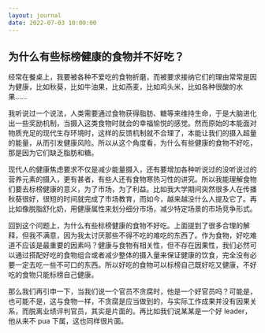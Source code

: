 ```yaml
---
layout: journal
date: 2022-07-03 10:00:00
---
```


## 为什么有些标榜健康的食物并不好吃？

经常在餐桌上，我要被各种不爱吃的食物折磨，而被要求接纳它们的理由常常是因为健康，比如秋葵，比如牛油果，比如燕麦，比如鸡头米，比如各种很酸的水果……

我听说过一个说法，人类需要通过食物获得脂肪、糖等来维持生命，于是大脑进化出一些奖励机制，当摄入这类食物时就会的幸福愉悦的感觉。然而原始的本能面对物质充足的现代生存环境时，这样的反馈机制就不合理了，本能让我们的摄入超量的能量，从而引发健康风险。所以从这个角度看，为什么有些健康的食物不好吃，那是因为它们缺乏脂肪和糖。

现代人的健康焦虑要求不仅是减少能量摄入，还有要增加各种听说过的没听说过的营养元素的摄入，更有甚者，有些人还有食物寒热习性的讲究。所以我能理解食物们要去标榜健康的意义，为了市场，为了利益。比如我大学期间突然很多人在传播秋葵很好，很短的时间就完成了市场教育，而如今，越来越没什么人提及它了。再比如像脱脂舒化奶，用健康属性来划分细分市场，减少特定场景的市场竞争形式。

回到这个问题上，为什么有些标榜健康的食物不好吃。上面提到了很多合理的解释，但我不满意，因为我太讨厌那些不得不吃的难吃的东西了。作为食物，好吃难道不应该是最重要的因素吗？健康与食物有相关性，但不存在因果性，我们必然可以通过搭配好吃的食物组合或者减少整体的摄入量来保证健康的饮食，完全没有必要一定去吃一些不可口的东西。所以好吃的食物可以标榜自己既好吃又健康，不好吃的食物只能标榜自己健康。

那么我们再引申一下，当我们说一个官员不贪腐时，他是一个好官员吗？可能是，也可能不是，这与食物一样，不贪腐是应当做到的，与实际工作成果并没有因果关系，而脱离业绩评判官员，其实是片面的。再比如我们说某某是一个好 leader，他从来不 pua 下属，这也同样很片面。
